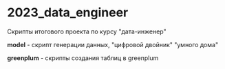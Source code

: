 # 2023_data_engineer

Скрипты итогового проекта по курсу "дата-инженер"

**model** - скрипт генерации данных, "цифровой двойник" "умного дома"

**greenplum** - скрипты создания таблиц в greenplum
